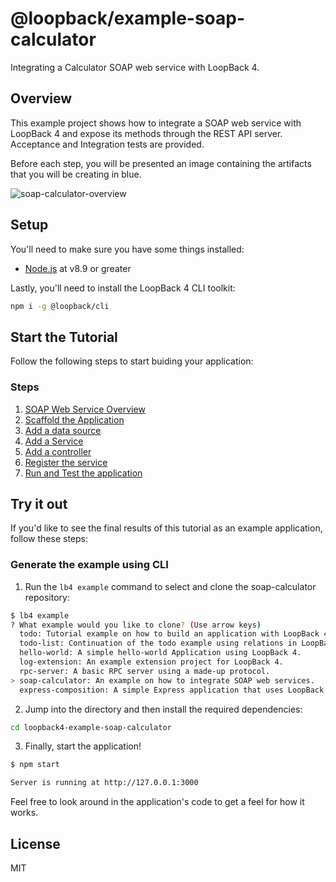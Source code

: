 # @loopback/example-soap-calculator

Integrating a Calculator SOAP web service with LoopBack 4.

## Overview

This example project shows how to integrate a SOAP web service with LoopBack 4
and expose its methods through the REST API server. Acceptance and Integration
tests are provided.

Before each step, you will be presented an image containing the artifacts that
you will be creating in blue.

![soap-calculator-overview](https://loopback.io/pages/en/lb4/imgs/loopback-example-soap-calculator_figure1.png)

## Setup

You'll need to make sure you have some things installed:

- [Node.js](https://nodejs.org/en/) at v8.9 or greater

Lastly, you'll need to install the LoopBack 4 CLI toolkit:

```sh
npm i -g @loopback/cli
```

## Start the Tutorial

Follow the following steps to start buiding your application:

### Steps

1. [SOAP Web Service Overview](https://loopback.io/doc/en/lb4/soap-calculator-tutorial-web-service-overview.html)
2. [Scaffold the Application](https://loopback.io/doc/en/lb4/soap-calculator-tutorial-scaffolding.html)
3. [Add a data source](https://loopback.io/doc/en/lb4/soap-calculator-tutorial-add-datasource.html)
4. [Add a Service](https://loopback.io/doc/en/lb4/soap-calculator-tutorial-add-service.html)
5. [Add a controller](https://loopback.io/doc/en/lb4/soap-calculator-tutorial-add-controller.html)
6. [Register the service](https://loopback.io/doc/en/lb4/soap-calculator-tutorial-make-service-available.md)
7. [Run and Test the application](https://loopback.io/doc/en/lb4/soap-calculator-run-and-and-test.md)

## Try it out

If you'd like to see the final results of this tutorial as an example
application, follow these steps:

### Generate the example using CLI

1. Run the `lb4 example` command to select and clone the soap-calculator
   repository:

```sh
$ lb4 example
? What example would you like to clone? (Use arrow keys)
  todo: Tutorial example on how to build an application with LoopBack 4.
  todo-list: Continuation of the todo example using relations in LoopBack 4.
  hello-world: A simple hello-world Application using LoopBack 4.
  log-extension: An example extension project for LoopBack 4.
  rpc-server: A basic RPC server using a made-up protocol.
> soap-calculator: An example on how to integrate SOAP web services.
  express-composition: A simple Express application that uses LoopBack 4 REST API.
```

2. Jump into the directory and then install the required dependencies:

```sh
cd loopback4-example-soap-calculator
```

3. Finally, start the application!

```sh
$ npm start

Server is running at http://127.0.0.1:3000
```

Feel free to look around in the application's code to get a feel for how it
works.

## License

MIT
